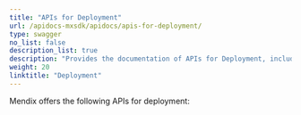 ```yaml
---
title: "APIs for Deployment"
url: /apidocs-mxsdk/apidocs/apis-for-deployment/
type: swagger
no_list: false
description_list: true
description: "Provides the documentation of APIs for Deployment, including Backups API, Build API, Deploy API, Mendix for Private Cloud Build API, Mendix for Private Cloud Deploy API, Pipelines API, and Webhooks API."
weight: 20
linktitle: "Deployment"
---
```


Mendix offers the following APIs for deployment: